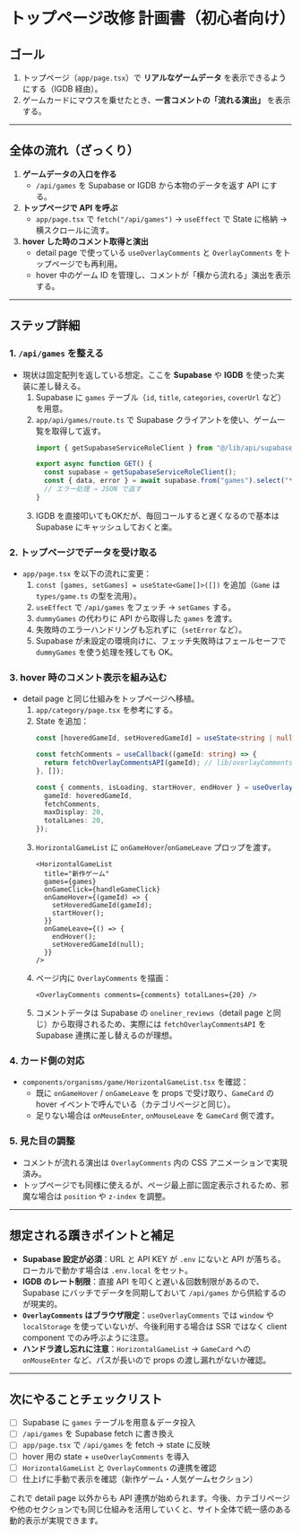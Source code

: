 # トップページ改修 計画書（初心者向け）

## ゴール
1. トップページ（`app/page.tsx`）で **リアルなゲームデータ** を表示できるようにする（IGDB 経由）。
2. ゲームカードにマウスを乗せたとき、**一言コメントの「流れる演出」** を表示する。

---

## 全体の流れ（ざっくり）
1. **ゲームデータの入口を作る**  
   - `/api/games` を Supabase or IGDB から本物のデータを返す API にする。
2. **トップページで API を呼ぶ**  
   - `app/page.tsx` で `fetch("/api/games")` → `useEffect` で State に格納 → 横スクロールに流す。
3. **hover した時のコメント取得と演出**  
   - detail page で使っている `useOverlayComments` と `OverlayComments` をトップページでも再利用。
   - hover 中のゲーム ID を管理し、コメントが「横から流れる」演出を表示する。

---

## ステップ詳細

### 1. `/api/games` を整える
- 現状は固定配列を返している想定。ここを **Supabase** や **IGDB** を使った実装に差し替える。
  1. Supabase に `games` テーブル（`id`, `title`, `categories`, `coverUrl` など）を用意。
  2. `app/api/games/route.ts` で Supabase クライアントを使い、ゲーム一覧を取得して返す。
     ```ts
     import { getSupabaseServiceRoleClient } from "@/lib/api/supabase";

     export async function GET() {
       const supabase = getSupabaseServiceRoleClient();
       const { data, error } = await supabase.from("games").select("*");
       // エラー処理 → JSON で返す
     }
     ```
  3. IGDB を直接叩いてもOKだが、毎回コールすると遅くなるので基本は Supabase にキャッシュしておくと楽。

### 2. トップページでデータを受け取る
- `app/page.tsx` を以下の流れに変更：
  1. `const [games, setGames] = useState<Game[]>([])` を追加（`Game` は `types/game.ts` の型を流用）。
  2. `useEffect` で `/api/games` をフェッチ → `setGames` する。
  3. `dummyGames` の代わりに API から取得した `games` を渡す。
  4. 失敗時のエラーハンドリングも忘れずに（`setError` など）。
  5. Supabase が未設定の環境向けに、フェッチ失敗時はフェールセーフで `dummyGames` を使う処理を残しても OK。

### 3. hover 時のコメント表示を組み込む
- detail page と同じ仕組みをトップページへ移植。
  1. `app/category/page.tsx` を参考にする。
  2. State を追加：
     ```ts
     const [hoveredGameId, setHoveredGameId] = useState<string | null>(null);

     const fetchComments = useCallback((gameId: string) => {
       return fetchOverlayCommentsAPI(gameId); // lib/overlayComments.ts（モック or Supabase 連携）
     }, []);

     const { comments, isLoading, startHover, endHover } = useOverlayComments({
       gameId: hoveredGameId,
       fetchComments,
       maxDisplay: 20,
       totalLanes: 20,
     });
     ```
  3. `HorizontalGameList` に `onGameHover`/`onGameLeave` プロップを渡す。
     ```tsx
     <HorizontalGameList
       title="新作ゲーム"
       games={games}
       onGameClick={handleGameClick}
       onGameHover={(gameId) => {
         setHoveredGameId(gameId);
         startHover();
       }}
       onGameLeave={() => {
         endHover();
         setHoveredGameId(null);
       }}
     />
     ```
  4. ページ内に `OverlayComments` を描画：
     ```tsx
     <OverlayComments comments={comments} totalLanes={20} />
     ```
  5. コメントデータは Supabase の `oneliner_reviews`（detail page と同じ）から取得されるため、実際には `fetchOverlayCommentsAPI` を Supabase 連携に差し替えるのが理想。

### 4. カード側の対応
- `components/organisms/game/HorizontalGameList.tsx` を確認：
  - 既に `onGameHover` / `onGameLeave` を props で受け取り、`GameCard` の hover イベントで呼んでいる（カテゴリページと同じ）。
  - 足りない場合は `onMouseEnter`, `onMouseLeave` を `GameCard` 側で渡す。

### 5. 見た目の調整
- コメントが流れる演出は `OverlayComments` 内の CSS アニメーションで実現済み。
- トップページでも同様に使えるが、ページ最上部に固定表示されるため、邪魔な場合は `position` や `z-index` を調整。

---

## 想定される躓きポイントと補足

- **Supabase 設定が必須**：URL と API KEY が `.env` にないと API が落ちる。ローカルで動かす場合は `.env.local` をセット。
- **IGDB のレート制限**：直接 API を叩くと遅い＆回数制限があるので、Supabase にバッチでデータを同期しておいて `/api/games` から供給するのが現実的。
- **`OverlayComments` はブラウザ限定**：`useOverlayComments` では `window` や `localStorage` を使っていないが、今後利用する場合は SSR ではなく client component でのみ呼ぶように注意。
- **ハンドラ渡し忘れに注意**：`HorizontalGameList` → `GameCard` への `onMouseEnter` など、パスが長いので props の渡し漏れがないか確認。

---

## 次にやることチェックリスト
- [ ] Supabase に `games` テーブルを用意＆データ投入
- [ ] `/api/games` を Supabase fetch に書き換え
- [ ] `app/page.tsx` で `/api/games` を fetch → state に反映
- [ ] hover 用の state + `useOverlayComments` を導入
- [ ] `HorizontalGameList` と `OverlayComments` の連携を確認
- [ ] 仕上げに手動で表示を確認（新作ゲーム・人気ゲームセクション）

これで detail page 以外からも API 連携が始められます。今後、カテゴリページや他のセクションでも同じ仕組みを活用していくと、サイト全体で統一感のある動的表示が実現できます。
